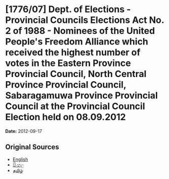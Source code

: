 # [1776/07] Dept. of Elections - Provincial Councils Elections Act No. 2 of 1988 - Nominees of the United People's Freedom Alliance which received the highest number of votes in the Eastern Province Provincial Council, North Central Province Provincial Council, Sabaragamuwa Province Provincial Council at the Provincial Council Election held on 08.09.2012

**Date:** 2012-09-17

## Original Sources

- [English](https://documents.gov.lk/view/extra-gazettes/2012/9/1776-07_E.pdf)
- [සිංහල](https://documents.gov.lk/view/extra-gazettes/2012/9/1776-07_S.pdf)
- [தமிழ்](https://documents.gov.lk/view/extra-gazettes/2012/9/1776-07_T.pdf)

